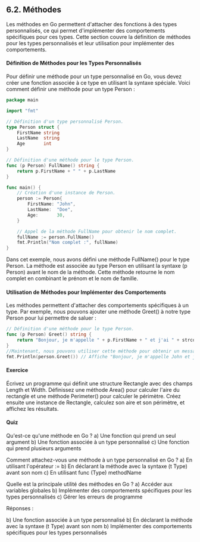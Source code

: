 ## 6.2. Méthodes
Les méthodes en Go permettent d'attacher des fonctions à des types personnalisés, ce qui permet d'implémenter des comportements spécifiques pour ces types. Cette section couvre la définition de méthodes pour les types personnalisés et leur utilisation pour implémenter des comportements.

#### Définition de Méthodes pour les Types Personnalisés
Pour définir une méthode pour un type personnalisé en Go, vous devez créer une fonction associée à ce type en utilisant la syntaxe spéciale. Voici comment définir une méthode pour un type Person :

```go
package main

import "fmt"

// Définition d'un type personnalisé Person.
type Person struct {
    FirstName string
    LastName  string
    Age       int
}

// Définition d'une méthode pour le type Person.
func (p Person) FullName() string {
    return p.FirstName + " " + p.LastName
}

func main() {
    // Création d'une instance de Person.
    person := Person{
        FirstName: "John",
        LastName:  "Doe",
        Age:       30,
    }

    // Appel de la méthode FullName pour obtenir le nom complet.
    fullName := person.FullName()
    fmt.Println("Nom complet :", fullName)
}
```

Dans cet exemple, nous avons défini une méthode FullName() pour le type Person. La méthode est associée au type Person en utilisant la syntaxe (p Person) avant le nom de la méthode. Cette méthode retourne le nom complet en combinant le prénom et le nom de famille.

#### Utilisation de Méthodes pour Implémenter des Comportements
Les méthodes permettent d'attacher des comportements spécifiques à un type. Par exemple, nous pouvons ajouter une méthode Greet() à notre type Person pour lui permettre de saluer :

```go
// Définition d'une méthode pour le type Person.
func (p Person) Greet() string {
    return "Bonjour, je m'appelle " + p.FirstName + " et j'ai " + strconv.Itoa(p.Age) + " ans."
}
//Maintenant, nous pouvons utiliser cette méthode pour obtenir un message de salutation pour une instance de Person :
fmt.Println(person.Greet()) // Affiche "Bonjour, je m'appelle John et j'ai 30 ans."
```

#### Exercice
Écrivez un programme qui définit une structure Rectangle avec des champs Length et Width. Définissez une méthode Area() pour calculer l'aire du rectangle et une méthode Perimeter() pour calculer le périmètre. Créez ensuite une instance de Rectangle, calculez son aire et son périmètre, et affichez les résultats.

#### Quiz
Qu'est-ce qu'une méthode en Go ?
a) Une fonction qui prend un seul argument
b) Une fonction associée à un type personnalisé
c) Une fonction qui prend plusieurs arguments

Comment attachez-vous une méthode à un type personnalisé en Go ?
a) En utilisant l'opérateur :=
b) En déclarant la méthode avec la syntaxe (t Type) avant son nom
c) En utilisant func (Type) methodName

Quelle est la principale utilité des méthodes en Go ?
a) Accéder aux variables globales
b) Implémenter des comportements spécifiques pour les types personnalisés
c) Gérer les erreurs de programme

Réponses :

b) Une fonction associée à un type personnalisé
b) En déclarant la méthode avec la syntaxe (t Type) avant son nom
b) Implémenter des comportements spécifiques pour les types personnalisés
